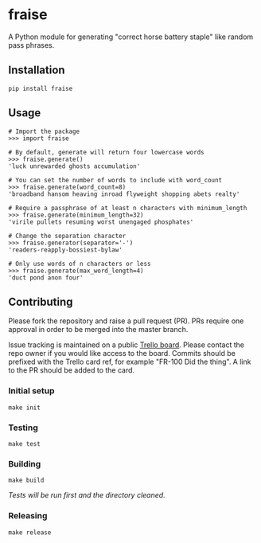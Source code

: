 # fraise

A Python module for generating "correct horse battery staple" like random pass phrases.

## Installation

```
pip install fraise
```

## Usage
```
# Import the package
>>> import fraise

# By default, generate will return four lowercase words
>>> fraise.generate()
'luck unrewarded ghosts accumulation'

# You can set the number of words to include with word_count
>>> fraise.generate(word_count=8)
'broadband hansom heaving inroad flyweight shopping abets realty'

# Require a passphrase of at least n characters with minimum_length
>>> fraise.generate(minimum_length=32)
'virile pullets resuming worst unengaged phosphates'

# Change the separation character
>>> fraise.generator(separator='-')
'readers-reapply-bossiest-bylaw'

# Only use words of n characters or less
>>> fraise.generate(max_word_length=4)
'duct pond anon four'
```

## Contributing

Please fork the repository and raise a pull request (PR). PRs require one approval in order to be merged into the master branch.

Issue tracking is maintained on a public [Trello board](https://trello.com/b/ZiTGwaif/fraise). Please contact the repo owner if you would like access to the board. Commits should be prefixed with the Trello card ref, for example "FR-100 Did the thing". A link to the PR should be added to the card.

### Initial setup

```
make init
```

### Testing

```
make test
```

### Building

```
make build
```

_Tests will be run first and the directory cleaned._

### Releasing

```
make release
```
